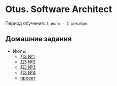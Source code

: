 # Otus. Software Architect
Период обучения: `3 июля - 1 декабря`

## Домашние задания
- Июль:
  - [ДЗ №1](./homeworks/july/1/homework.md)
  - [ДЗ №2](./homeworks/august/1/homework.md)
  - [ДЗ №3](./homeworks/september/1/homework.md)
  - [ДЗ №4](./homeworks/october/1/homework.md)
  - [проект](./project/adr_0.md)